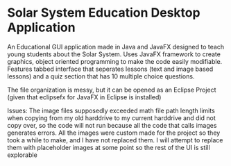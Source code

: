 # Solar System Education Desktop Application
An Educational GUI application made in Java and JavaFX designed to teach young students about the Solar System.
Uses JavaFX framework to create graphics, object oriented programming to make the code easily modifiable.
Features tabbed interface that seperates lessons (text and image based lessons) and a quiz section that has 10 multiple choice questions.

The file organization is messy, but it can be opened as an Eclipse Project (given that eclipsefx for JavaFX in Eclipse is installed)

Issues: The image files supposedly exceeded math file path length limits when copying from my old harddrive to my current harddrive and did not copy over, so the code will not run because all the code that calls images generates errors. 
All the images were custom made for the project so they took a while to make, and I have not replaced them.
I will attempt to replace them with placeholder images at some point so the rest of the UI is still explorable
